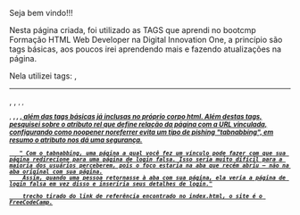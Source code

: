 Seja bem vindo!!!

Nesta página criada, foi utilizado as TAGS que aprendi no bootcmp Formação HTML Web Developer
na Digital Innovation One, a princípio são tags básicas, aos poucos irei aprendendo mais e fazendo atualizações na página.

Nela utilizei tags: <a>, <hr>, <lo>, <small>, <id>, <p>, <strong>, <i>, <u>, além das tags básicas já inclusas no próprio corpo html.
Além destas tags, pesquisei sobre o atributo rel que define relação da página com a URL vinculada, configurando como noopener noreferrer evita um tipo de pishing "tabnabbing", em resumo o atributo nos dá uma segurança.

       " Com o tabnabbing, uma página a qual você fez um vínculo pode fazer com que sua página redirecione para uma página de login falsa. Isso seria muito difícil para a maioria dos usuários perceberem, pois o foco estaria na aba que recém abriu – não na aba original com sua página.
        Assim, quando uma pessoa retornasse à aba com sua página, ela veria a página de login falsa em vez disso e inseriria seus detalhes de login."

        trecho tirado do link de referência encontrado no index.html, o site é o FreeCodeCamp.
